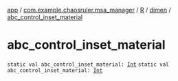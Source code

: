 [app](../../../index.md) / [com.example.chaosruler.msa_manager](../../index.md) / [R](../index.md) / [dimen](index.md) / [abc_control_inset_material](.)

# abc_control_inset_material

`static val abc_control_inset_material: `[`Int`](https://kotlinlang.org/api/latest/jvm/stdlib/kotlin/-int/index.html)
`static val abc_control_inset_material: `[`Int`](https://kotlinlang.org/api/latest/jvm/stdlib/kotlin/-int/index.html)